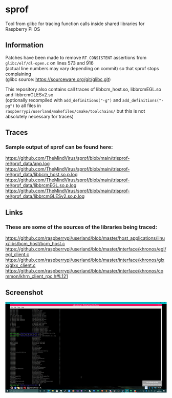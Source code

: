 # sprof
Tool from glibc for tracing function calls inside shared libraries for Raspberry Pi OS

## Information
Patches have been made to remove `RT_CONSISTENT` assertions from `glibc/elf/dl-open.c` on lines 573 and 916 \
(actual line numbers may vary depending on commit) so that sprof stops complaining \
(glibc source: https://sourceware.org/git/glibc.git)

This repository also contains call traces of libbcm_host.so, libbrcmEGL.so and libbrcmGLESv2.so \
(optionally recompiled with `add_definitions("-g")` and `add_definitions("-pg")` to all files in \
`raspberrypi/userland/makefiles/cmake/toolchains/` but this is not absolutely necessary for traces)

## Traces
### Sample output of sprof can be found here:
https://github.com/TheMindVirus/sprof/blob/main/trisprof-rel/prof_data/app.log \
https://github.com/TheMindVirus/sprof/blob/main/trisprof-rel/prof_data/libbcm_host.so.p.log \
https://github.com/TheMindVirus/sprof/blob/main/trisprof-rel/prof_data/libbrcmEGL.so.p.log \
https://github.com/TheMindVirus/sprof/blob/main/trisprof-rel/prof_data/libbrcmGLESv2.so.p.log

## Links
### These are some of the sources of the libraries being traced:
https://github.com/raspberrypi/userland/blob/master/host_applications/linux/libs/bcm_host/bcm_host.c \
https://github.com/raspberrypi/userland/blob/master/interface/khronos/egl/egl_client.c \
https://github.com/raspberrypi/userland/blob/master/interface/khronos/glxx/glxx_client.c \
https://github.com/raspberrypi/userland/blob/master/interface/khronos/common/khrn_client_rpc.h#L121

## Screenshot
![glcalls](https://github.com/TheMindVirus/sprof/blob/main/glcalls.png)
